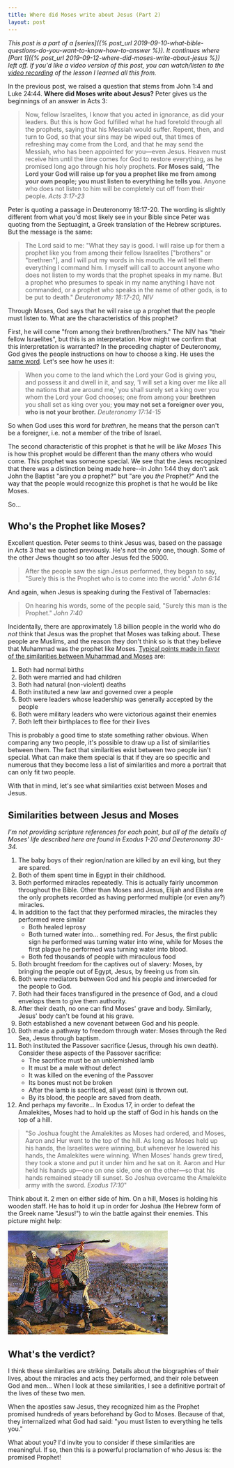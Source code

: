 ```yaml
---
title: Where did Moses write about Jesus (Part 2)
layout: post
---
```


*This post is a part of a [series]({% post_url 2019-09-10-what-bible-questions-do-you-want-to-know-how-to-answer %}). It continues where [Part 1]({% post_url 2019-09-12-where-did-moses-write-about-jesus %}) left off. If you'd like a video version of this post, you can watch/listen to the [video recording](http://walking-by-faith.org/berean-blog/2018/where-did-moses-write-about-jesus) of the lesson I learned all this from.*

In the previous post, we raised a question that stems from John 1:4 and Luke 24:44. **Where did Moses write about Jesus?** Peter gives us the beginnings of an answer in Acts 3:

>  Now, fellow Israelites, I know that you acted in ignorance, as did your leaders. But this is how God fulfilled what he had foretold through all the prophets, saying that his Messiah would suffer. Repent, then, and turn to God, so that your sins may be wiped out, that times of refreshing may come from the Lord, and that he may send the Messiah, who has been appointed for you—even Jesus. Heaven must receive him until the time comes for God to restore everything, as he promised long ago through his holy prophets. **For Moses said, ‘The Lord your God will raise up for you a prophet like me from among your own people; you must listen to everything he tells you.** Anyone who does not listen to him will be completely cut off from their people. *Acts 3:17-23*

Peter is quoting a passage in Deuteronomy 18:17-20. The wording is slightly different from what you'd most likely see in your Bible since Peter was quoting from the Septuagint, a Greek translation of the Hebrew scriptures. But the message is the same:

> The Lord said to me: "What they say is good. I will raise up for them a prophet like you from among their fellow Israelites ["brothers" or "brethren"], and I will put my words in his mouth. He will tell them everything I command him. I myself will call to account anyone who does not listen to my words that the prophet speaks in my name. But a prophet who presumes to speak in my name anything I have not commanded, or a prophet who speaks in the name of other gods, is to be put to death." *Deuteronomy 18:17-20, NIV*

Through Moses, God says that he will raise up a prophet that the people must listen to. What are the characteristics of this prophet?

First, he will come "from among their brethren/brothers." The NIV has "their fellow Israelites", but this is an interpretation. How might we confirm that this interpretation is warranted? In the preceding chapter of Deuteronomy, God gives the people instructions on how to choose a king. He uses the [same word](https://www.blueletterbible.org/lang/lexicon/lexicon.cfm?page=5&strongs=H251&t=KJV#lexResults). Let's see how he uses it:

> When you come to the land which the Lord your God is giving you, and possess it and dwell in it, and say, 'I will set a king over me like all the nations that are around me,' you shall surely set a king over you whom the Lord your God chooses; one from among your **brethren** you shall set as king over you; **you may not set a foreigner over you, who is not your brother.** *Deuteronomy 17:14-15*

So when God uses this word for *brethren*, he means that the person can't be a foreigner, i.e. not a member of the tribe of Israel.

The second characteristic of this prophet is that he will be *like Moses* This is how this prophet would be different than the many others who would come. This prophet was someone special. We see that the Jews recognized that there was a distinction being made here--in John 1:44 they don't ask John the Baptist "are you *a* prophet?" but "are you *the* Prophet?" And the way that the people would recognize this prophet is that he would be like Moses.

So...

## Who's the Prophet like Moses?

Excellent question. Peter seems to think Jesus was, based on the passage in Acts 3 that we quoted previously. He's not the only one, though. Some of the other Jews thought so too after Jesus fed the 5000. 

> After the people saw the sign Jesus performed, they began to say, "Surely this is the Prophet who is to come into the world." *John 6:14*

And again, when Jesus is speaking during the Festival of Tabernacles:

> On hearing his words, some of the people said, "Surely this man is the Prophet." *John 7:40*

Incidentally, there are approximately 1.8 billion people in the world who do *not* think that Jesus was the prophet that Moses was talking about. These people are Muslims, and the reason they don't think so is that they believe that Muhammad was the prophet like Moses. [Typical points made in favor of the similarities between Muhammad and Moses](https://www.whyislam.org/common-ground/muhammad-a-prophet-like-unto-moses/) are:

1. Both had normal births
2. Both were married and had children
3. Both had natural (non-violent) deaths
4. Both instituted a new law and governed over a people 
5. Both were leaders whose leadership was generally accepted by the people
6. Both were military leaders who were victorious against their enemies
7. Both left their birthplaces to flee for their lives

This is probably a good time to state something rather obvious. When comparing any two people, it's possible to draw up a list of similarities between them. The fact that similarities exist between two people isn't special. What can make them special is that if they are so specific and numerous that they become less a list of similarities and more a portrait that can only fit two people.

With that in mind, let's see what similarities exist between Moses and Jesus.

## Similarities between Jesus and Moses

*I'm not providing scripture references for each point, but all of the details of Moses' life described here are found in Exodus 1-20 and Deuteronomy 30-34.*

1. The baby boys of their region/nation are killed by an evil king, but they are spared.
2. Both of them spent time in Egypt in their childhood.
3. Both performed miracles repeatedly. This is actually fairly uncommon throughout the Bible. Other than Moses and Jesus, Elijah and Elisha are the only prophets recorded as having performed multiple (or even any?) miracles. 
4. In addition to the fact that they performed miracles, the miracles they performed were similar
    - Both healed leprosy
    - Both turned water into... something red. For Jesus, the first public sign he performed was turning water into wine, while for Moses the first plague he performed was turning water into blood.
    - Both fed thousands of people with miraculous food
5. Both brought freedom for the captives out of slavery: Moses, by bringing the people out of Egypt, Jesus, by freeing us from sin.
6. Both were mediators between God and his people and interceded for the people to God.
7. Both had their faces transfigured in the presence of God, and a cloud envelops them to give them authority.
8. After their death, no one can find Moses' grave and body. Similarly, Jesus' body can't be found at his grave.
9. Both established a new covenant between God and his people.
10. Both made a pathway to freedom through water: Moses through the Red Sea, Jesus through baptism.
11. Both instituted the Passover sacrifice (Jesus, through his own death). Consider these aspects of the Passover sacrifice:
    - The sacrifice must be an unblemished lamb
    - It must be a male without defect
    - It was killed on the evening of the Passover
    - Its bones must not be broken
    - After the lamb is sacrificed, all yeast (sin) is thrown out.
    - By its blood, the people are saved from death.
12. And perhaps my favorite... In Exodus 17, in order to defeat the Amalekites, Moses had to hold up the staff of God in his hands on the top of a hill. 

> "So Joshua fought the Amalekites as Moses had ordered, and Moses, Aaron and Hur went to the top of the hill. As long as Moses held up his hands, the Israelites were winning, but whenever he lowered his hands, the Amalekites were winning. When Moses’ hands grew tired, they took a stone and put it under him and he sat on it. Aaron and Hur held his hands up—one on one side, one on the other—so that his hands remained steady till sunset. So Joshua overcame the Amalekite army with the sword. *Exodus 17:10*"

Think about it. 2 men on either side of him. On a hill, Moses is holding his wooden staff. He has to hold it up in order for Joshua (the Hebrew form of the Greek name "Jesus!") to win the battle against their enemies. This picture might help:

![Moses and the Amalekites](/files/moses-amalekites.jpg)

## What's the verdict?

I think these similarities are striking. Details about the biographies of their lives, about the miracles and acts they performed, and their role between God and men... When I look at these similarities, I see a definitive portrait of the lives of these two men. 

When the apostles saw Jesus, they recognized him as the Prophet promised hundreds of years beforehand by God to Moses. Because of that, they internalized what God had said: "you must listen to everything he tells you." 

What about you? I'd invite you to consider if these similarities are meaningful. If so, then this is a powerful proclamation of who Jesus is: the promised Prophet! 